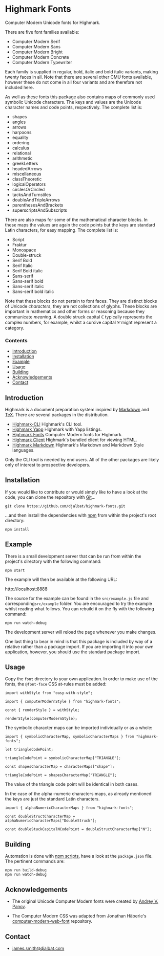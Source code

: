 # Highmark Fonts

Computer Modern Unicode fonts for Highmark.

There are five font families available:

- Computer Modern Serif
- Computer Modern Sans
- Computer Modern Bright
- Computer Modern Concrete
- Computer Modern Typewriter

Each family is supplied in regular, bold, italic and bold italic variants, making twenty faces in all.
Note that there are several other CMU fonts available, however these do not come in all four variants and are therefore not included here.

As well as these fonts this package also contains maps of commonly used symbolic Unicode characters. 
The keys and values are the Unicode character names and code points, respectively.
The complete list is:

- shapes
- angles
- arrows
- harpoons
- equality
- ordering
- calculus
- relational
- arithmetic
- greekLetters
- headedArrows
- miscellaneous
- classTheoretic
- logicalOperators
- circlesOrCircled
- tacksAndTurnstiles
- doubleAndTripleArrows
- parenthesesAndBrackets
- superscriptsAndSubscripts

There are also maps for some of the mathematical character blocks.
In these maps the values are again the code points but the keys are standard Latin characters, for easy mapping.
The complete list is:

- Script
- Fraktur
- Monospace 
- Double-struck
- Serif Bold
- Serif Italic
- Serif Bold italic
- Sans-serif
- Sans-serif bold
- Sans-serif italic
- Sans-serif bold italic

Note that these blocks do not pertain to font faces. 
They are distinct blocks of Unicode *characters*, they are not collections of glyphs.
These blocks are important in mathematics and other forms or reasoning because they communicate *meaning*.
A double struck capital ℂ typically represents the complex numbers, for example, whilst a cursive capital 𝒞 might represent a category.

### Contents

- [Introduction](#introduction)
- [Installation](#installation)
- [Example](#example)
- [Usage](#usage)
- [Building](#buidling)
- [Acknowledgements](#acknowledgements)
- [Contact](#contact)

## Introduction

Highmark is a document preparation system inspired by [Markdown](https://en.wikipedia.org/wiki/Markdown) and [TeX](https://en.wikipedia.org/wiki/TeX).
There are several packages in the distribution.

- [Highmark-CLI](https://github.com/djalbat/highmark-cli) Highmark's CLI tool.
- [Highmark Yapp](https://github.com/djalbat/highmark-yapp) Highmark with Yapp listings.
- [Highmark Fonts](https://github.com/djalbat/highmark-fonts) Computer Modern fonts for Highmark.
- [Highmark Client](https://github.com/djalbat/highmark-client) Highmark's bundled client for viewing HTML.
- [Highmark Markdown](https://github.com/djalbat/highmark-markdown) Highmark's Markdown and Markdown Style languages.

Only the CLI tool is needed by end users.
All of the other packages are likely only of interest to prospective developers.

## Installation

If you would like to contribute or would simply like to have a look at the code, you can clone the repository with [Git](https://git-scm.com/)...

    git clone https://github.com/djalbat/highmark-fonts.git

...and then install the dependencies with [npm](https://www.npmjs.com/) from within the project's root directory:

    npm install

## Example

There is a small development server that can be run from within the project's directory with the following command:

    npm start

The example will then be available at the following URL:

http://localhost:8888

The source for the example can be found in the `src/example.js` file and corresponding`src/example` folder. 
You are encouraged to try the example whilst reading what follows. 
You can rebuild it on the fly with the following command:

    npm run watch-debug

The development server will reload the page whenever you make changes.

One last thing to bear in mind is that this package is included by way of a relative rather than a package import. 
If you are importing it into your own application, however, you should use the standard package import.

## Usage

Copy the `font` directory to your own application. 
In order to make use of the fonts, the `@font-face` CSS at-rules must be added:

```
import withStyle from "easy-with-style";

import { computerModernStyle } from "highmark-fonts";

const { renderStyle } = withStyle;

renderStyle(computerModernStyle);
```

The symbolic character maps can be imported individually or as a whole:

```
import { symbolicCharacterMap, symbolicCharacterMaps } from "highmark-fonts";

let triangleCodePoint;

triangleCodePoint = symbolicCharacterMap["TRIANGLE"];

const shapesCharacterMap = characterMaps["shape"];

triangleCodePoint = shapesCharacterMap["TRIANGLE"];
```

The value of the triangle code point will be identical in both cases.

In the case of the alpha-numeric characters maps, as already mentioned the keys are just the standard Latin characters. 

```
import { alphaNumericCharacterMaps } from "highmark-fonts";

const doubleStructCharacterMap = alphaNumericCharacterMaps["DoubleStruck"]; 

const doubleStuckCapitalNCodePoint = doubleStructCharacterMap["N"];
```

## Building

Automation is done with [npm scripts](https://docs.npmjs.com/misc/scripts), have a look at the `package.json` file. The pertinent commands are:

    npm run build-debug
    npm run watch-debug

## Acknowledgements

* The original Unicode Computer Modern fonts were created by [Andrey V. Panov](https://scholar.google.com/citations?user=JyNVNNEAAAAJ&hl=en).

* The Computer Modern CSS was adapted from Jonathan Häberle's [computer-modern-web-font](https://github.com/dreampulse/computer-modern-web-font) repository.

## Contact

* james.smith@djalbat.com
